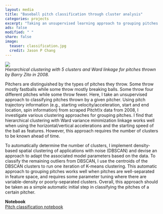 ```yaml
---                                                                             
layout: media                                                                   
title: "Baseball pitch classification through cluster analysis"
categories: projects
excerpt: "Taking an unsupervised learning approach to grouping pitches based on trajectory information."
ads: false                                                                       
modified: " "
share: false
image:
  teaser: classification.jpg
  credit: Jason P Chang
---                                                                             
```


<img src="{{ site.url }}/images/{{page.image.teaser}}" /> 

<div><em>Hierarchical clustering with 5 clusters and Ward linkage for pitches thrown by Barry Zito in 2008.</em></div>
<p>
Pitchers are distinguished by the types of pitches they throw. Some throw mostly fastballs while some throw mostly breaking balls. Some throw four different pitches while some throw fewer. Here, I take an unsupervised approach to classifying pitches thrown by a given pitcher. Using pitch trajectory information (e.g., starting velocity/acceleration, start and end location, spin information) from scraped Pitchf/x data from 2008, I investigate various clustering approaches for grouping pitches. I find that hierarchical clustering with Ward variance minimization linkage works well when using the horizontal/vertical accelerations and the starting speed of the ball as features. However, this approach requires the number of clusters to be known ahead of time.
</p>
<p>
To automatically determine the number of clusters, I implement density-based spatial clustering of applications with noise (DBSCAN) and devise an approach to adapt the associated model parameters based on the data. To classify the remaining outliers from DBSCAN, I use the centroids of the DBSCAN clusters to run one iteration of K-means clustering. This automatic approach to grouping pitches works well when pitches are well-separated in feature space, and requires some parameter tuning where there are variable-density or poorly-separated clusters. Overall, this approach should be taken as a simple automatic initial step in classifying the pitches of a certain pitcher.
</p>

<b>Notebook</b><br />
<a href="https://github.com/jasonpchang/pitchfx_sql/blob/master/notebooks/pitch_classification/pitch_classification.ipynb" target="_blank">Pitch classification notebook</a>
